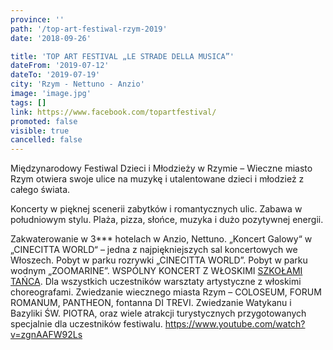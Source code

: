 ```yaml
---
province: ''
path: '/top-art-festiwal-rzym-2019'
date: '2018-09-26'

title: 'TOP ART FESTIVAL „LE STRADE DELLA MUSICA”'
dateFrom: '2019-07-12'
dateTo: '2019-07-19'
city: 'Rzym - Nettuno - Anzio'
image: 'image.jpg'
tags: []
link: https://www.facebook.com/topartfestival/
promoted: false
visible: true
cancelled: false
---
```

Międzynarodowy Festiwal Dzieci i Młodzieży w Rzymie – Wieczne miasto Rzym otwiera swoje ulice na muzykę i utalentowane dzieci i młodzież z całego świata.

Koncerty w pięknej scenerii zabytków i romantycznych ulic. 
Zabawa w południowym stylu.
Plaża, pizza, słońce, muzyka i dużo pozytywnej energii.
 
Zakwaterowanie w 3*** hotelach w Anzio, Nettuno. 
„Koncert Galowy“ w „CINECITTA WORLD“ – jedna z najpiękniejszych sal koncertowych we Włoszech. 
Pobyt w parku rozrywki „CINECITTA WORLD”. Pobyt w parku wodnym „ZOOMARINE”. WSPÓLNY KONCERT Z 
WŁOSKIMI [SZKOŁAMI TAŃCA](http://tanecznykalendarz.pl/magia-tanca-ostrow-2019). Dla wszystkich uczestników warsztaty artystyczne z włoskimi 
choreografami. Zwiedzanie wiecznego miasta Rzym – COLOSEUM, FORUM ROMANUM, PANTHEON, fontanna DI TREVI. Zwiedzanie Watykanu i Bazyliki ŚW. PIOTRA, oraz wiele atrakcji turystycznych przygotowanych specjalnie dla uczestników festiwalu.
https://www.youtube.com/watch?v=zgnAAFW92Ls